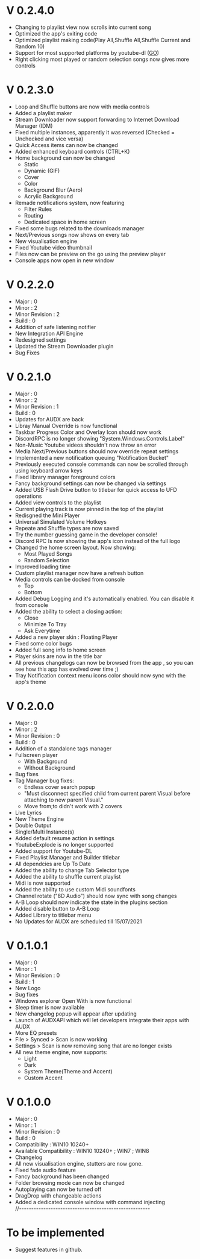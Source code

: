 # V 0.2.4.0
 - Changing to playlist view now scrolls into current song
 - Optimized the app's exiting code
 - Optimized playlist making code(Play All,Shuffle All,Shuffle Current and Random 10)
 - Support for most supported platforms by youtube-dl ([GO](https://github.com/AnesHamdani08/AUDX/wiki/Youtube-DL-Supported-Platforms))
 - Right clicking most played or random selection songs now gives more controls
# V 0.2.3.0
 - Loop and Shuffle buttons are now with media controls
 - Added a playlist maker
 - Stream Downloader now support forwarding to Internet Download Manager (IDM)
 - Fixed multiple instances, apparently it was reversed (Checked = Unchecked and vice versa)
 - Quick Access items can now be changed
 - Added enhanced keyboard controls (CTRL+K)
 - Home background can now be changed
   - Static
   - Dynamic (GIF)
   - Cover
   - Color
   - Background Blur (Aero)
   - Acrylic Background
 - Remade notifications system, now featuring
   - Filter Rules
   - Routing
   - Dedicated space in home screen
 - Fixed some bugs related to the downloads manager
 - Next/Previous songs now shows on every tab
 - New visualisation engine
 - Fixed Youtube video thumbnail
 - Files now can be preview on the go using the preview player
 - Console apps now open in new window
# V 0.2.2.0
 - Major : 0
 - Minor : 2
 - Minor Revision : 2
 - Build : 0
 - Addition of safe listening notifier
 - New Integration API Engine
 - Redesigned settings
 - Updated the Stream Downloader plugin
 - Bug Fixes
# V 0.2.1.0
 - Major : 0
 - Minor : 2
 - Minor Revision : 1
 - Build : 0
 - Updates for AUDX are back
 - Libray Manual Override is now functional
 - Taskbar Progress Color and Overlay Icon should now work
 - DiscordRPC is no longer showing "System.Windows.Controls.Label"
 - Non-Music Youtube videos shouldn't now throw an error
 - Media Next/Previous buttons should now override repeat settings
 - Implemented a new notification queuing "Notification Bucket"
 - Previously executed console commands can now be scrolled through using keyboard arrow keys
 - Fixed library manager foreground colors
 - Fancy background settings can now be changed via settings
 - Added USB Flash Drive button to titlebar for quick access to UFD operations
 - Added view controls to the playlist
 - Current playing track is now pinned in the top of the playlist
 - Redisgned the Mini Player
 - Universal Simulated Volume Hotkeys
 - Repeate and Shuffle types are now saved
 - Try the number guessing game in the developer console!
 - Discord RPC Is now showing the app's icon instead of the full logo
 - Changed the home screen layout. Now showing:
   - Most Played Songs
   - Random Selection
 - Improved loading time
 - Custom playlist manager now have a refresh button
 - Media controls can be docked from console
   - Top
   - Bottom
 - Added Debug Logging and it's automatically enabled. You can disable it from console
 - Added the ability to select a closing action: 
   - Close
   - Minimize To Tray
   - Ask Everytime
 - Added a new player skin : Floating Player
 - Fixed some color bugs
 - Added full song info to home screen
 - Player skins are now in the title bar
 - All previous changelogs can now be browsed from the app , so you can see how this app has evolved over time ;)
 - Tray Notification context menu icons color should now sync with the app's theme
# V 0.2.0.0
 - Major : 0
 - Minor : 2
 - Minor Revision : 0
 - Build : 0
 - Addition of a standalone tags manager
 - Fullscreen player
   - With Background
   - Without Background
 - Bug fixes
 - Tag Manager bug fixes:
   - Endless cover search popup
   - "Must disconnect specified child from current parent Visual before attaching to new parent Visual."
   - Move from;to didn't work with 2 covers
 - Live Lyrics
 - New Theme Engine 
 - Double Output
 - Single/Multi Instance(s)
 - Added default resume action in settings
 - YoutubeExplode is no longer supported
 - Added support for Youtube-DL
 - Fixed Playlist Manager and Builder titlebar
 - All dependcies are Up To Date
 - Added the ability to change Tab Selector type
 - Added the ability to shuffle current playlist
 - Midi is now supported
 - Added the ability to use custom Midi soundfonts
 - Channel rotate ("8D Audio") should now sync with song changes
 - A-B Loop should now indicate the state in the plugins section
 - Added disable button to A-B Loop
 - Added Library to titlebar menu
 - No Updates for AUDX are scheduled till 15/07/2021
# V 0.1.0.1
 - Major : 0
 - Minor : 1
 - Minor Revision : 0
 - Build : 1<br>
 - New Logo<br>
 - Bug fixes<br>
 - Windows explorer Open With is now functional<br>
 - Sleep timer is now available<br>
 - New changelog popup will appear after updating<br>
 - Launch of AUDXAPI which will let developers integrate their apps with AUDX<br>
 - More EQ presets<br>
 - File > Synced > Scan is now working<br>
 - Settings > Scan is now removing song that are no longer exists<br>
 - All new theme engine, now supports:
   - Light
   - Dark
   - System Theme(Theme and Accent)
   - Custom Accent<br>
# V 0.1.0.0<br>
 - Major : 0
 - Minor : 1
 - Minor Revision : 0
 - Build : 0<br>
 - Compatibility : WIN10 10240+<br>
 - Available Compatibility : WIN10 10240+ ; WIN7 ; WIN8<br>
 - Changelog<br>
 - All new visualisation engine, stutters are now gone.<br>
 - Fixed fade audio feature<br>
 - Fancy background has been changed<br>
 - Folder browsing mode can now be changed<br>
 - Autoplaying can now be turned off<br>
 - DragDrop with changeable actions<br>
 - Added a dedicated console window with command injecting<br>
//------------------------------------------------------<br>
# To be implemented 
 - Suggest features in github.<br>

